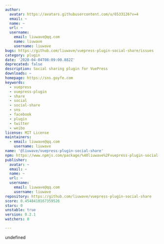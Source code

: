 ```yaml
---
author:
  avatar: https://avatars.githubusercontent.com/u/6533126?v=4
  email: ~
  name: ~
  url: ~
  username:
    email: liuwave@qq.com
    name: liuwave
    username: liuwave
bugs: https://github.com/liuwave/vuepress-plugin-social-share/issues
category: plugin
date: '2020-04-04T08:09:00.882Z'
deprecated: false
description: Social sharing plugin for VuePress
downloads: ~
homepage: https://sns.goyfe.com
keywords:
  - vuepress
  - vuepress-plugin
  - share
  - social
  - social-share
  - sns
  - facebook
  - plugin
  - twitter
  - weibo
license: MIT License
maintainers:
  - email: liuwave@qq.com
    username: liuwave
name: '@liuwave/vuepress-plugin-social-share'
npm: https://www.npmjs.com/package/%40liuwave%2Fvuepress-plugin-social-share
publisher:
  avatar: ~
  email: ~
  name: ~
  url: ~
  username:
    email: liuwave@qq.com
    username: liuwave
repository: https://github.com/liuwave/vuepress-plugin-social-share
score: 0.4548410167359526
stars: 0
unstable: true
version: 0.2.1
watchers: 0

---
```


undefined